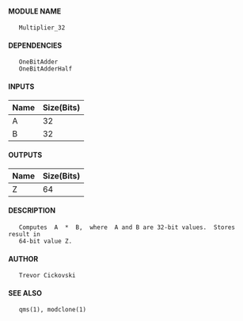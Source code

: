 #### MODULE NAME
       Multiplier_32

#### DEPENDENCIES
       OneBitAdder
       OneBitAdderHalf

#### INPUTS

Name | Size(Bits)
---------|---------
A   |     32    
B   |     32

#### OUTPUTS

Name | Size(Bits)
---------|---------
Z   |     64

#### DESCRIPTION
       Computes  A  *  B,  where  A and B are 32-bit values.  Stores result in
       64-bit value Z.

#### AUTHOR
       Trevor Cickovski

#### SEE ALSO
       qms(1), modclone(1)
